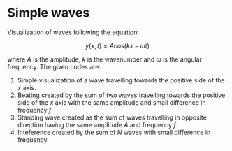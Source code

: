 # Simple waves
Visualization of waves following the equation:

$$y(x,t)=Acos(kx-\omega t)$$

where $A$ is the amplitude, $k$ is the wavenumber and $\omega$ is the angular frequency.
The given codes are:
1) Simple visualization of a wave travelling towards the positive side of the $x$ axis.
2) Beating created by the sum of two waves travelling towards the positive side of the $x$ axis with the same amplitude and small difference in frequency $f$.
3) Standing wave created as the sum of waves travelling in opposite direction having the same amplitude $A$ and frequency $f$.
4) Inteference created by the sum of $N$ waves with small difference in frequency.
